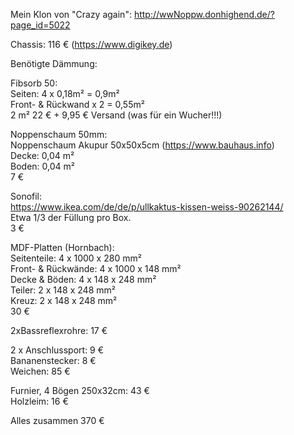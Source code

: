 Mein Klon von "Crazy again": http://wwNoppw.donhighend.de/?page_id=5022

Chassis: 116 € (https://www.digikey.de)  

Benötigte Dämmung:

Fibsorb 50:  
Seiten: 4 x 0,18m² = 0,9m²  
Front- & Rückwand x 2 = 0,55m²  
2 m² 22 € + 9,95 € Versand (was für ein Wucher!!!)  
  
Noppenschaum 50mm:  
Noppenschaum Akupur 50x50x5cm (https://www.bauhaus.info)   
Decke: 0,04 m²  
Boden: 0,04 m²  
7 €  

Sonofil:  
https://www.ikea.com/de/de/p/ullkaktus-kissen-weiss-90262144/  
Etwa 1/3 der Füllung pro Box.  
3 €  
  
MDF-Platten (Hornbach):  
Seitenteile: 4 x 1000 x 280 mm²  
Front- & Rückwände: 4 x 1000 x 148 mm²  
Decke & Böden: 4 x 148 x 248 mm²  
Teiler: 2 x 148 x 248 mm²  
Kreuz: 2 x 148 x 248 mm²  
30 €

2xBassreflexrohre: 17 €

2 x Anschlussport: 9 €  
Bananenstecker: 8 €  
Weichen: 85 €  

Furnier, 4 Bögen 250x32cm: 43 €  
Holzleim: 16 € 

Alles zusammen 370 €



